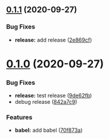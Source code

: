 ## [0.1.1](https://github.com/godxiaoji/colorfuls/compare/v0.1.0...v0.1.1) (2020-09-27)


### Bug Fixes

* **release:** add release ([2e869cf](https://github.com/godxiaoji/colorfuls/commit/2e869cff0118b361754b121ab62eb0935e42efed))


# [0.1.0](https://github.com/godxiaoji/colorfuls/compare/v0.0.6...v0.1.0) (2020-09-27)


### Bug Fixes

* **release:** test release ([9de62fb](https://github.com/godxiaoji/colorfuls/commit/9de62fb08fb8271d99f55bb1c18303ed17e1cf99))
* debug release ([842a7c9](https://github.com/godxiaoji/colorfuls/commit/842a7c9682a4c2fadff5717e1320913bb730cd44))


### Features

* **babel:** add babel ([70f873a](https://github.com/godxiaoji/colorfuls/commit/70f873a5d7a424815d2d223eb5d09414af804df6))
